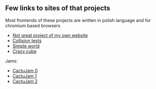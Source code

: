 ## Few links to sites of that projects
Most frontends of these projects are written in polish language and for chromium based browsers
 * [Not great project of my own website](https://paweleks.github.io/archive/project_of_my_own_website)
 * [Collision tests](https://paweleks.github.io/archive/js/less_primitive_collision_tests.htm)
 * [Simple world](https://paweleks.github.io/archive/webgl/simple_world/)
 * [Crazy cube](https://paweleks.github.io/archive/webgl/crazy_cube)

Jams:
 * [CactuJam 0](https://paweleks.github.io/archive/jams/CactuJam-0/)
 * [CactuJam 1](https://paweleks.github.io/archive/jams/CactuJam-1/)
 * [CactuJam 2](https://paweleks.github.io/archive/jams/CactuJam-2/main.html)